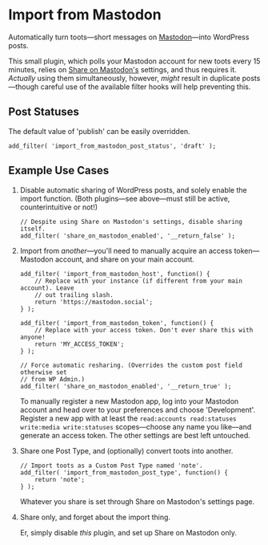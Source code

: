 # Import from Mastodon
Automatically turn toots—short messages on [Mastodon](https://joinmastodon.org/)—into WordPress posts.

This small plugin, which polls your Mastodon account for new toots every 15 minutes, relies on [Share on Mastodon's](https://github.com/janboddez/share-on-mastodon) settings, and thus requires it. _Actually_ using them simultaneously, however, _might_ result in duplicate posts—though careful use of the available filter hooks will help preventing this. 

## Post Statuses
The default value of 'publish' can be easily overridden.
```
add_filter( 'import_from_mastodon_post_status', 'draft' );
```

## Example Use Cases
1. Disable automatic sharing of WordPress posts, and solely enable the import function. (Both plugins—see above—must still be active, counterintuitive or not!)

   ```
   // Despite using Share on Mastodon's settings, disable sharing itself.
   add_filter( 'share_on_mastodon_enabled', '__return_false' );
   ```

2. Import from _another_—you'll need to manually acquire an access token—Mastodon account, and share on your main account.

   ```
   add_filter( 'import_from_mastodon_host', function() {
       // Replace with your instance (if different from your main account). Leave
       // out trailing slash.
       return 'https://mastodon.social'; 
   } );

   add_filter( 'import_from_mastodon_token', function() {
       // Replace with your access token. Don't ever share this with anyone!
       return 'MY_ACCESS_TOKEN';
   } );

   // Force automatic resharing. (Overrides the custom post field otherwise set
   // from WP Admin.)
   add_filter( 'share_on_mastodon_enabled', '__return_true' );
   ```

   To manually register a new Mastodon app, log into your Mastodon account and head over to your preferences and choose 'Development'. Register a new app with at least the `read:accounts read:statuses write:media write:statuses` scopes—choose any name you like—and generate an access token. The other settings are best left untouched.

3. Share one Post Type, and (optionally) convert toots into another.

   ```
   // Import toots as a Custom Post Type named 'note'.
   add_filter( 'import_from_mastodon_post_type', function() {
       return 'note';
   } );
   ```

   Whatever you share is set through Share on Mastodon's settings page.

4. Share only, and forget about the import thing.

   Er, simply disable _this_ plugin, and set up Share on Mastodon only.
